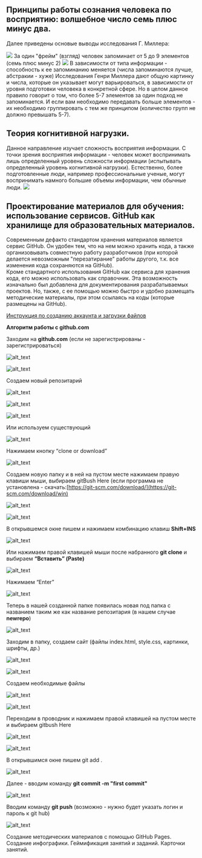 ## Принципы работы сознания человека по восприятию: волшебное число семь плюс минус два. 
Далее приведены основые выводы исследования Г. Миллера: 

<img src = "img/miller01.jpeg">
За один "фрейм" (взгляд) человек запоминает от 5 до 9 элементов (семь плюс минус 2)  
<img src = "img/miller02.jpeg">
В зависимости от типа информации - способность к ее запоминанию меняется (числа запоминаются лучше, абстракии - хуже)  
Исследования Генри Миллера дают общую картинку и числа, которые он указывает могут варьироваться, в зависимости от уровня подготовки человека в конкретной сфере.  Но в целом данное правило говорит о том, что более 5-7 элементов за один подход не запоминается. И если вам необходимо передавать больше элементов - их необходимо группировать с тем же принципом (количество групп не должно превышать 5-7).


## Теория когнитивной нагрузки. 
Данное направление изучает сложность восприятия информации.  С точки зрения восприятия информации - человек может воспринимать лишь определенный уровень сложности информации (испытывать определенный уровень когнитивной нагрузки).  Естественно, более подготовленные люди, например профессиональные ученые, могут воспринимать намного большие объемы информации, чем обычные люди.
<img src = "img/cognitiveload01.png">


## Проектирование материалов для обучения: использование сервисов. GitHub как хранилище для образовательных материалов.
Современным дефакто стандартом хранения материалов является сервис GitHub. Он удобен тем, что на нем можно хранить кода, а также организовывать совместную работу разработчиков (при которой делается невозможным "перезатирание" работы другого, т.к. все изменения кода сохраняются на GitHub).  
Кроме стандартного использования GitHub как сервиса для хранения кода, его можно использовать как справочник. Эта возможность изначально был добавлена для документирования разрабатываемых проектов. Но, также, с ее помощью можно быстро и удобно размещать методические материалы, при этом ссылаясь на коды (которые размещены на GitHub).

[Инструкция по созданию аккаунта и загрузки файлов](https://docs.google.com/document/d/1SDo3HfqCzmhP031zzwUTtowReGBluG1QHBrETFDJKvg/edit)



**Алгоритм работы с github.com**



Заходим на **github.com** (если не зарегистрированы - зарегистрироваться)



![alt_text](img/image1.png "image_tooltip")




![alt_text](img/image2.png "image_tooltip")




Создаем новый репозитарий





![alt_text](img/image3.png "image_tooltip")






![alt_text](img/image4.png "image_tooltip")






![alt_text](img/image5.png "image_tooltip")




Или используем существующий





![alt_text](img/image6.png "image_tooltip")




Нажимаем кнопку “clone or download”





![alt_text](img/image7.png "image_tooltip")




Создаем новую папку и в ней на пустом месте нажимаем правую клавиши мыши, выбираем gitBush Here (если программа не установлена - скачать:[https://git-scm.com/download/](https://git-scm.com/download/win)





![alt_text](img/image8.png "image_tooltip")





![alt_text](img/image9.png "image_tooltip")




В открывшемся окне пишем   и нажимаем комбинацию клавиш **Shift+INS**





![alt_text](img/image10.png "image_tooltip")


Или нажимаем правой клавишей мыши после набранного **git clone** и выбираем **“Вставить” (Paste)**





![alt_text](img/image11.png "image_tooltip")




Нажимаем “Enter”





![alt_text](img/image12.png "image_tooltip")




Теперь в нашей созданной папке появилась новая под папка с названием таким же как название репозитария (в нашем случае **newrepo**)





![alt_text](img/image13.png "image_tooltip")




Заходим в папку, создаем сайт (файлы index.html, style.css, картинки, шрифты, др.)





![alt_text](img/image14.png "image_tooltip")




![alt_text](img/image15.png "image_tooltip")




Создаем необходимые файлы





![alt_text](img/image16.png "image_tooltip")




![alt_text](img/image17.png "image_tooltip")




Переходим в проводник и нажимаем правой клавишей на пустом месте и выбираем gitbush Here





![alt_text](img/image18.png "image_tooltip")






![alt_text](img/image19.png "image_tooltip")


В открывшимся окне пишем git add . 





![alt_text](img/image20.png "image_tooltip")




Далее - вводим команду **git commit -m "first commit"**





![alt_text](img/image21.png "image_tooltip")




Вводим команду **git push** (возможно - нужно будет указать логин и пароль к git hub)





![alt_text](img/image22.png "image_tooltip")




 Создание методических материалов с помощью GitHub Pages. Создание инфографики. Геймификация занятий и заданий. Карточки занятий.